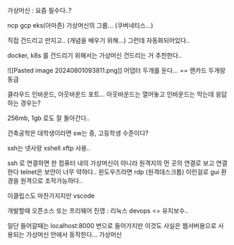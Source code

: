 가상머신 : 요즘 필수다..?

ncp gcp eks(아마존)
가상머신의 그룹... (쿠버네티스...)

직접 건드리고 만지고.. (개념을 배우기 위해...)
그런데 자동화되어있다..

docker, k8s 를 건드리기 위해서는 가상머신 건드리는 거 추천한다..

![[Pasted image 20240801093811.png]]
어댑터 두개를 둔다... == 랜카드 두개랑 동급

클라우드 인바운드, 아웃바운드 포트...
아웃바운드는 열어놓고 인바운드는 막는데 응답하는 경우는?

256mb, 1gb 로도 잘 돌아간다..


건축공학은 대학생이라면 sw는 중, 고등학생 수준이다? 


ssh는 넷사랑
xshell xftp 사용..

ssh 로 연결하면 한 컴퓨터 내의 가상머신이 아니라 원격지의 먼 곳의 연결로 보고 연결한다
telnet은 보안이 너무 약하다..
윈도우즈라면 rdp (원격데스크톱) 이런걸로 gui 환경을 원격으로 조작가능하다..

이클립스도 마찬가지지만 vscode


개발할때 오픈소스 또는 프리웨어 진영 : 리눅스
devops <= 유지보수..


일단 들어갈때는 localhost:8000 번으로 들어가지만 이것도 사실은 웹서버용으로 사용되는 가상머신 안에서 동작한다...
가상머신